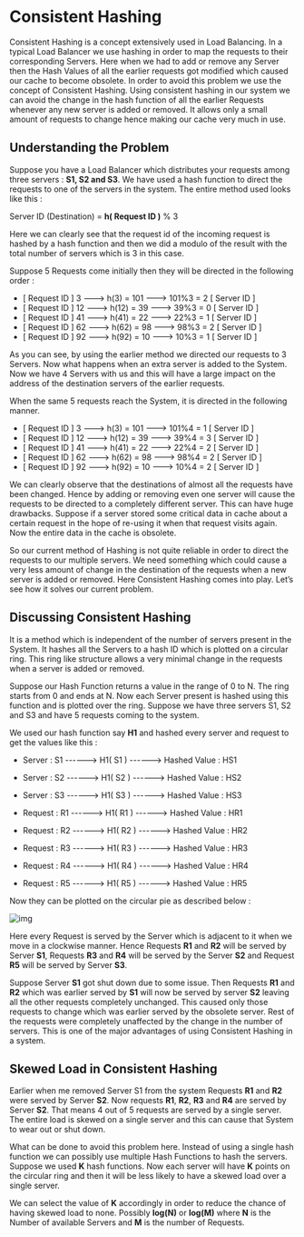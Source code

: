 # Consistent Hashing



Consistent Hashing is a concept extensively used in Load Balancing. In a typical Load Balancer we use hashing in order to map the requests to their corresponding Servers. Here when we had to add or remove any Server then the Hash Values of all the earlier requests got modified which caused our cache to become obsolete. In order to avoid this problem we use the concept of Consistent Hashing. Using consistent hashing in our system we can avoid the change in the hash function of all the earlier Requests whenever any new server is added or removed. It allows only a small amount of requests to change hence making our cache very much in use.



## Understanding the Problem

Suppose you have a Load Balancer which distributes your requests among three servers : **S1, S2 and S3**. We have used a hash function to direct the requests to one of the servers in the system. The entire method used looks like this :

Server ID (Destination) = **h( Request ID )** % 3

Here we can clearly see that the request id of the incoming request is hashed by a hash function and then we did a modulo of the result with the total number of servers which is 3 in this case.

Suppose 5 Requests come initially then they will be directed in the following order :



- [ Request ID ] 3 ---> h(3) = 101 ---> 101%3 = 2 [ Server ID ]
- [ Request ID ] 12 ---> h(12) = 39 ---> 39%3 = 0 [ Server ID ]
- [ Request ID ] 41 ---> h(41) = 22 ---> 22%3 = 1 [ Server ID ]
- [ Request ID ] 62 ---> h(62) = 98 ---> 98%3 = 2 [ Server ID ]
- [ Request ID ] 92 ---> h(92) = 10 ---> 10%3 = 1 [ Server ID ]


As you can see, by using the earlier method we directed our requests to 3 Servers. Now what happens when an extra server is added to the System. Now we have 4 Servers with us and this will have a large impact on the address of the destination servers of the earlier requests.

When the same 5 requests reach the System, it is directed in the following manner.



- [ Request ID ] 3 ---> h(3) = 101 ---> 101%4 = 1 [ Server ID ]
- [ Request ID ] 12 ---> h(12) = 39 ---> 39%4 = 3 [ Server ID ]
- [ Request ID ] 41 ---> h(41) = 22 ---> 22%4 = 2 [ Server ID ]
- [ Request ID ] 62 ---> h(62) = 98 ---> 98%4 = 2 [ Server ID ]
- [ Request ID ] 92 ---> h(92) = 10 ---> 10%4 = 2 [ Server ID ]


We can clearly observe that the destinations of almost all the requests have been changed. Hence by adding or removing even one server will cause the requests to be directed to a completely different server. This can have huge drawbacks. Suppose if a server stored some critical data in cache about a certain request in the hope of re-using it when that request visits again. Now the entire data in the cache is obsolete.

So our current method of Hashing is not quite reliable in order to direct the requests to our multiple servers. We need something which could cause a very less amount of change in the destination of the requests when a new server is added or removed. Here Consistent Hashing comes into play. Let’s see how it solves our current problem.



## Discussing Consistent Hashing

It is a method which is independent of the number of servers present in the System. It hashes all the Servers to a hash ID which is plotted on a circular ring. This ring like structure allows a very minimal change in the requests when a server is added or removed.

Suppose our Hash Function returns a value in the range of 0 to N. The ring starts from 0 and ends at N. Now each Server present is hashed using this function and is plotted over the ring. Suppose we have three servers S1, S2 and S3 and have 5 requests coming to the system.

We used our hash function say **H1** and hashed every server and request to get the values like this :



- Server : S1 ------> H1( S1 ) ------> Hashed Value : HS1
- Server : S2 ------> H1( S2 ) ------> Hashed Value : HS2
- Server : S3 ------> H1( S3 ) ------> Hashed Value : HS3



- Request : R1 ------> H1( R1 ) ------> Hashed Value : HR1
- Request : R2 ------> H1( R2 ) ------> Hashed Value : HR2
- Request : R3 ------> H1( R3 ) ------> Hashed Value : HR3
- Request : R4 ------> H1( R4 ) ------> Hashed Value : HR4
- Request : R5 ------> H1( R5 ) ------> Hashed Value : HR5


Now they can be plotted on the circular pie as described below :



![img](https://systemsthatscale.org/articles/article-media/consistent-hashing.png)

Here every Request is served by the Server which is adjacent to it when we move in a clockwise manner. Hence Requests **R1** and **R2** will be served by Server **S1**, Requests **R3** and **R4** will be served by the Server **S2** and Request **R5** will be served by Server **S3**.

Suppose Server **S1** got shut down due to some issue. Then Requests **R1** and **R2** which was earlier served by **S1** will now be served by server **S2** leaving all the other requests completely unchanged. This caused only those requests to change which was earlier served by the obsolete server. Rest of the requests were completely unaffected by the change in the number of servers. This is one of the major advantages of using Consistent Hashing in a system.



## Skewed Load in Consistent Hashing

Earlier when me removed Server S1 from the system Requests **R1** and **R2** were served by Server **S2**. Now requests **R1**, **R2**, **R3** and **R4** are served by Server **S2**. That means 4 out of 5 requests are served by a single server. The entire load is skewed on a single server and this can cause that System to wear out or shut down.

What can be done to avoid this problem here. Instead of using a single hash function we can possibly use multiple Hash Functions to hash the servers. Suppose we used **K** hash functions. Now each server will have **K** points on the circular ring and then it will be less likely to have a skewed load over a single server.

We can select the value of **K** accordingly in order to reduce the chance of having skewed load to none. Possibly **log(N)** or **log(M)** where **N** is the Number of available Servers and **M** is the number of Requests.